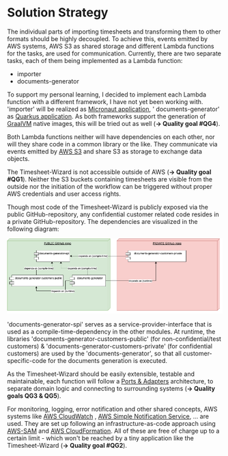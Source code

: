 # Solution Strategy

The individual parts of importing timesheets and transforming them to other formats should be highly decoupled. To
achieve this, events emitted by AWS systems, AWS S3 as shared storage and different Lambda functions for the tasks, are
used for communication. Currently, there are two separate tasks, each of them being implemented as a Lambda function:

- importer
- documents-generator

To support my personal learning, I decided to implement each Lambda function with a different framework, I have not yet
been working with. 'importer' will be realized as [Micronaut application](https://micronaut.io/), '
documents-generator' as [Quarkus application](https://quarkus.io/). As both frameworks support the generation
of [GraalVM](https://www.graalvm.org/) native images, this will be tried out as well (**-> Quality goal #QG4**).

Both Lambda functions neither will have dependencies on each other, nor will they share code in a common library or the
like. They communicate via events emitted by [AWS S3](https://aws.amazon.com/s3/?nc1=h_ls) and share S3 as storage to
exchange data objects.

The Timesheet-Wizard is not accessible outside of AWS (**-> Quality goal #QG1**). Neither the S3 buckets containing
timesheets are visible from the outside nor the initiation of the workflow can be triggered without proper AWS
credentials and user access rights.

Though most code of the Timesheet-Wizard is publicly exposed via the public GitHub-repository, any confidential customer related code resides in a private GitHub-repository. The dependencies are visualized in the following diagram:

![Solution](assets/solution.drawio.png "Solution")

'documents-generator-spi' serves as a service-provider-interface that is used as a compile-time-dependency in the other modules. At runtime, the libraries 'documents-generator-customers-public' (for non-confidential/test customers) & 'documents-generator-customers-private' (for confidential customers) are used by the 'documents-generator', so that all customer-specific-code for the documents generation is executed. 

As the Timesheet-Wizard should be easily extensible, testable and maintainable, each function will follow
a [Ports & Adapters](https://en.wikipedia.org/wiki/Hexagonal_architecture_(software)) architecture, to separate domain
logic and connecting to surrounding systems (**-> Quality goals QG3 & QG5**).

For monitoring, logging, error notification and other shared concepts, AWS systems
like [AWS CloudWatch](https://aws.amazon.com/cloudwatch/?nc1=h_ls)
, [AWS Simple Notification Service](https://aws.amazon.com/sns/?nc1=h_ls), ... are used. They are set up following an
infrastructure-as-code approach
using [AWS-SAM](https://docs.aws.amazon.com/serverless-application-model/latest/developerguide/what-is-sam.html)
and [AWS CloudFormation](https://aws.amazon.com/cloudformation/?nc1=h_ls). All of these are free of charge up to a
certain limit - which won't be reached by a tiny application like the Timesheet-Wizard (**-> Quality goal #QG2**). 
